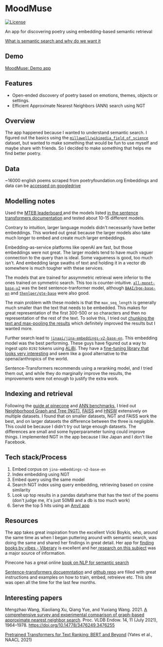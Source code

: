# MoodMuse

[![License](https://img.shields.io/badge/License-BSD_2--Clause-orange.svg)](https://opensource.org/licenses/BSD-2-Clause)

An app for discovering poetry using embedding-based semantic retrieval


[What is semantic search and why do we want it](https://anandphilip.com/what-is-semantic-search-and-why-do-we-want-it/)
 
## Demo


[MoodMuse: Demo app](https://starry-eyed-geometry.anvil.app/)

## Features

- Open-ended discovery of poetry based on emotions, themes, objects or settings.
- Efficient Approximate Nearest Neighbors (ANN) search using NGT

## Overview

The app happened because I wanted to understand semantic search. I figured out the basics using the [`millawell/wikipedia_field_of_science`](https://huggingface.co/datasets/millawell/wikipedia_field_of_science) dataset, but wanted to make something that would be fun to use myself and maybe share with friends. So I decided to make something that helps me find better poetry.

## Data

~16000 english poems scraped from poetryfoundation.org
Embeddings and data can be [accessed on googledrive](https://drive.google.com/drive/folders/1cJr5qk9DN8tMjlYGnH03f3u3eLRnkTzQ?usp=sharing)

## Modelling notes

Used the [MTEB leaderboard ](https://huggingface.co/spaces/mteb/leaderboard) and the models listed [in the sentence transformers documentation](https://www.sbert.net/docs/pretrained-models/msmarco-v3.html) and tested about 10-15 different models.

Contrary to intuition, larger language models didn't necessarily have better embeddings. This worked out great because the larger models also take much longer to embed and create much larger embeddings. 

Embedding-as-service platforms like openAI are fast, but those embeddings were not great. The larger models tend to have much vaguer connection to the query than is ideal. Some vagueness is good, too much isn't. And embedding large swaths of text and holding it in a vector db somewhere is much tougher with these services.

The models that are trained for assymmetric retrieval were inferior to the ones trained on symmetric search. This too is counter-intuitive. [`all-mpnet-base-v2`](https://huggingface.co/sentence-transformers/all-mpnet-base-v2) was the best sentence-tranformer model, although [`BAAI/bge-base-en`](https://huggingface.co/BAAI/bge-base-en) and [`thenlper/gte-base`](https://huggingface.co/thenlper/gte-base) were also good.

The main problem with these models is that the `max_seq_length` is generally much smaller than the text that needs to be embedded. This makes for great representation of the first 300-500 or so characters and then no representation of the rest of the text. To solve this, I tried out [chunking the text and max-pooling the results](https://github.com/simonw/llm-sentence-transformers/issues/8#issuecomment-1732618592) which definitely improved the results but I wanted more.

Further search lead to [`jinaai/jina-embeddings-v2-base-en`](https://huggingface.co/jinaai/jina-embeddings-v2-base-en). This embedding model was the best performing. These guys have figured out a way to ingest upto `8192` tokens using [ALiBi](https://arxiv.org/abs/2108.12409). They have a [fine-tuning library that looks very interesting](https://github.com/jina-ai/finetuner) and seem like a good alternative to the openai/anthropics of the world. 

Sentence-Transformers recommends using a reranking model, and I tried them out, and while they do marginally improve the results, the improvements were not enough to justify the extra work. 


## Indexing and retrieval

Following the [guide at pinecone](https://www.pinecone.io/learn/series/faiss/) and [ANN benchmarks](https://ann-benchmarks.com/), I tried out [Neighborhood Graph and Tree (NGT)](https://github.com/yahoojapan/NGT), [FAISS](https://github.com/facebookresearch/faiss) and [HNSW](https://github.com/nmslib/hnswlib) extensively on multiple datasets. I found that on smaller datasets, NGT and FAISS work the best, and on larger datasets the difference between the three is negligible. This could be because I didn't try out large enough datasets. The differences are small and some hyperparameter tuning could improve things. I implemented NGT in the app because I like Japan and I don't like Facebook. 

## Tech stack/Process


1. Embed corpus on `jina-embeddings-v2-base-en`
2. Index embedding using NGT
3. Embed query using the same model
4. Search NGT index using query embedding, retrieving based on cosine similarity
5. Look up top results in a pandas dataframe that has the text of the poems (don't judge me, it's just 50MB and a db is too much work)
6. Serve the top 5 hits using an [Anvil app](https://anvil.works/)


## Resources

The app takes great inspiration from the excellent Vicki Boykis, who, around the same time as when I began puttering around with semantic search, was doing the same and shared her findings in great detail. Her app for [finding books by vibes - Viberary](https://viberary.pizza/) is excellent and her[ research on this subject](https://github.com/veekaybee/viberary) was a major source of information. 

Pinecone has a great online [book on NLP for semantic search](https://www.pinecone.io/learn/series/nlp/) 

[Sentence-transformers docuemntation](https://www.sbert.net/) and [github repo](https://github.com/UKPLab/sentence-transformers/tree/master/examples) are filled with great instructions and examples on how to train, embed, retreieve etc. This site was open all the time for the last few months. 

## Interesting papers

Mengzhao Wang, Xiaoliang Xu, Qiang Yue, and Yuxiang Wang. 2021. [A comprehensive survey and experimental comparison of graph-based approximate nearest neighbor search](https://arxiv.org/abs/2101.12631). Proc. VLDB Endow. 14, 11 (July 2021), 1964–1978. https://doi.org/10.14778/3476249.3476255 

[Pretrained Transformers for Text Ranking: BERT and Beyond](https://aclanthology.org/2021.naacl-tutorials.1) (Yates et al., NAACL 2021)


